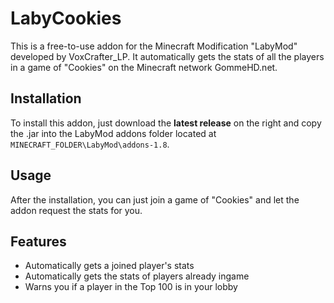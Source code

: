 # LabyCookies
This is a free-to-use addon for the Minecraft Modification "LabyMod" developed by VoxCrafter_LP. It automatically gets the stats of all the players
in a game of "Cookies" on the Minecraft network GommeHD.net.

## Installation
To install this addon, just download the **latest release** on the right and copy the .jar into the LabyMod addons folder located at `MINECRAFT_FOLDER\LabyMod\addons-1.8`.

## Usage
After the installation, you can just join a game of "Cookies" and let the addon request the stats for you.

## Features
- Automatically gets a joined player's stats
- Automatically gets the stats of players already ingame
- Warns you if a player in the Top 100 is in your lobby